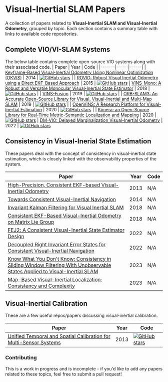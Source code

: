 # Visual-Inertial SLAM Papers

A collection of papers related to **Visual-Inertial SLAM and Visual-Inertial Odometry**, grouped by topic. Each section contains a summary table with links to available code repositories.

## Complete VIO/VI-SLAM Systems
The below table contains complete open-source VIO systems along with their
associated code.
| Paper | Year | Code |
|-------|------|------|
| [Keyframe-Based Visual-Inertial Odometry Using Nonlinear Optimization (OKVIS)](https://journals.sagepub.com/doi/full/10.1177/0278364914554813) | 2014 | [![GitHub stars](https://img.shields.io/github/stars/ethz-asl/okvis.svg?style=social&label=)](https://github.com/ethz-asl/okvis) |
| [ROVIO: Robust Visual Inertial Odometry using a Direct EKF-Based Approach](https://ieeexplore.ieee.org/abstract/document/7353389) | 2015 | [![GitHub stars](https://img.shields.io/github/stars/ethz-asl/rovio.svg?style=social&label=)](https://github.com/ethz-asl/rovio)
| [VINS-Mono: A Robust and Versatile Monocular Visual-Inertial State Estimator](https://ieeexplore.ieee.org/abstract/document/8421746) | 2018 | [![GitHub stars](https://img.shields.io/github/stars/HKUST-Aerial-Robotics/VINS-Mono.svg?style=social&label=)](https://github.com/HKUST-Aerial-Robotics/VINS-Mono) | 
| [VINS-Fusion](https://ieeexplore.ieee.org/abstract/document/8593603) | 2019 | [![GitHub stars](https://img.shields.io/github/stars/HKUST-Aerial-Robotics/VINS-Fusion.svg?style=social&label=)](https://github.com/HKUST-Aerial-Robotics/VINS-Fusion) |
| [ORB-SLAM3: An Accurate Open-Source Library for Visual, Visual-Inertial and Multi-Map SLAM](https://arxiv.org/pdf/2007.11898) | 2019 | [![GitHub stars](https://img.shields.io/github/stars/UZ-SLAMLab/ORB_SLAM3.svg?style=social&label=)](https://github.com/UZ-SLAMLab/ORB_SLAM3) |
| [OpenVINS: A Research Platform for Visual-Inertial Estimation](https://pgeneva.com/downloads/papers/Geneva2020ICRA.pdf) | 2020 | [![GitHub stars](https://img.shields.io/github/stars/rpng/open_vins.svg?style=social&label=)](https://github.com/rpng/open_vins) |
| [Kimera: an Open-Source Library for Real-Time Metric-Semantic Localization and Mapping](https://arxiv.org/abs/1910.02490) | 2020 | [![GitHub stars](https://img.shields.io/github/stars/MIT-SPARK/Kimera-VIO.svg?style=social&label=)](https://github.com/MIT-SPARK/Kimera-VIO?tab=readme-ov-file) 
| [DM-VIO: Delayed Marginalization Visual-Inertial Odometry](https://arxiv.org/abs/2201.04114) | 2022 | [![GitHub stars](https://img.shields.io/github/stars/lukasvst/dm-vio.svg?style=social&label=)](https://github.com/lukasvst/dm-vio)
## Consistency in Visual-Inerial State Estimation
These papers deal with the concept of consistency in visual-inertial state
estimation, which is closely linked with the observability properties of the
system. 

| Paper | Year | Code |
|-------|------|------|
| [High-Precision, Consistent EKF-based Visual-Inertial Odometry](https://journals.sagepub.com/doi/full/10.1177/0278364913481251) | 2013 | N/A |
| [Towards Consistent Visual-Inertial Navigation](https://www.cs.cmu.edu/~kaess/pub/Huang14icra.pdf) | 2014 | N/A |
| [Invariant Kalman Filtering for Visual Inertial SLAM](https://ieeexplore.ieee.org/abstract/document/8455807) | 2018 | N/A |
| [Consistent EKF-Based Visual-Inertial Odometry on Matrix Lie Group](https://ieeexplore.ieee.org/abstract/document/8299463) | 2018 | N/A |
| [FEJ2: A Consistent Visual-Inertial State Estimator Design](https://ieeexplore.ieee.org/abstract/document/9811831) | 2022 | N/A |
| [Decoupled Right Invariant Error States for Consistent Visual-Inertial Navigation](https://ieeexplore.ieee.org/abstract/document/9669116) | 2022 | N/A |
| [Know What You Don't Know: Consistency in Sliding Window Filtering With Unobservable States Applied to Visual-Inertial SLAM](https://ieeexplore.ieee.org/abstract/document/10103620) | 2023 | N/A |
| [Map-Based Visual-Inertial Localization: Consistency and Complexity](https://ieeexplore.ieee.org/abstract/document/10024842) | 2023 | N/A |

## Visual-Inertial Calibration
These are a few useful repos/papers discussing visual-inertial calibration.

| Paper | Year | Code |
|-------|------|------|
| [Unified Temporal and Spatial Calibration for Multi-Sensor Systems](https://ieeexplore.ieee.org/document/6696514/) | 2013 | [![GitHub stars](https://img.shields.io/github/stars/ethz-asl/kalibr.svg?style=social&label=)](https://github.com/ethz-asl/kalibr) |

### Contributing
This is a work in progress and is incomplete - if you'd like to add any papers related to these topics, feel free to submit a pull request!
